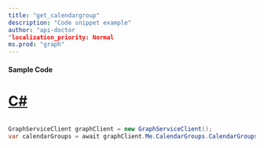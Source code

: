 ```yaml
---
title: "get_calendargroup"
description: "Code snippet example" 
author: "api-doctor
"localization_priority: Normal
ms.prod: "graph"
--- 
```

#### Sample Code
# [C#](#tab/Csharp)

```C#

GraphServiceClient graphClient = new GraphServiceClient();
var calendarGroups = await graphClient.Me.CalendarGroups.CalendarGroups.Request().GetAsync();

```